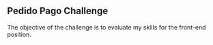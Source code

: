 ## Pedido Pago Challenge
The objective of the challenge is to evaluate my skills for the front-end position.